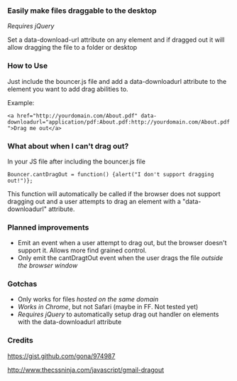 ### Easily make files draggable to the desktop

_Requires jQuery_

Set a data-download-url attribute on any element and if dragged out it will allow dragging the file to a folder or desktop

### How to Use

Just include the bouncer.js file and add a data-downloadurl attribute to the element you want to add drag abilities to.

Example:

`<a href="http://yourdomain.com/About.pdf" data-downloadurl="application/pdf:About.pdf:http://yourdomain.com/About.pdf">Drag me out</a>`

### What about when I can't drag out?

In your JS file after including the bouncer.js file

`Bouncer.cantDragOut = function() {alert("I don't support dragging out!")};`

This function will automatically be called if the browser does not support dragging out and a user attempts to drag an element
with a "data-downloadurl" attribute.

### Planned improvements

- Emit an event when a user attempt to drag out, but the browser doesn't support it. Allows more find grained control.
- Only emit the cantDragtOut event when the user drags the file *outside the browser window*

### Gotchas

- Only works for files *hosted on the same domain*
- *Works in Chrome*, but not Safari (maybe in FF. Not tested yet)
- *Requires jQuery* to automatically setup drag out handler on elements with the data-downloadurl attribute



### Credits

https://gist.github.com/gona/974987

http://www.thecssninja.com/javascript/gmail-dragout
